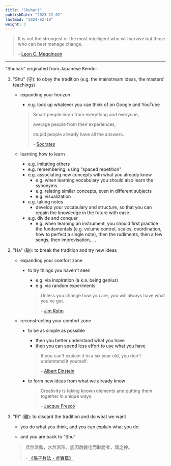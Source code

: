 ```yaml
---
title: "Shuhari"
publishDate: "2023-12-02"
lastmod: "2024-02-10"
weight: 3
---
```


> It is not the strongest or the most intelligent who will survive but those who can best manage change.
>
> \- [Leon C. Megginson](https://www.goodreads.com/quotes/293400-it-is-not-the-strongest-or-the-most-intelligent-who)

---

"Shuhari" originated from Japanese Kendo:

1. "Shu" (守): to obey the tradition (e.g. the mainstream ideas, the masters' teachings)

   - expanding your horizon

     - e.g. look up whatever you can think of on Google and YouTube

     > Smart people learn from everything and everyone,
     >
     > average people from their experiences,
     >
     > stupid people already have all the answers.
     >
     > \- [Socrates](https://www.goodreads.com/quotes/10408021-smart-people-learn-from-everything-and-everyone-average-people-from)

   - learning how to learn

     - e.g. imitating others
     - e.g. remembering, using "spaced repetition"
     - e.g. associating new concepts with what you already know
       - e.g. when learning vocabulary you should also learn the synonyms
       - e.g. relating similar concepts, even in different subjects
       - e.g. visualization
     - e.g. taking notes
       - develop your vocabulary and structure, so that you can regain the knowledge in the future with ease
     - e.g. divide and conquer
       - e.g. when learning an instrument, you should first practice the
         fundamentals (e.g. volume control, scales, coordination, how to perfect a
         single note), then the rudiments, then a few songs, then improvisation,
         ...

2. "Ha" (破): to break the tradition and try new ideas

   - expanding your comfort zone

     - to try things you haven't seen

       - e.g. via inspiration (a.k.a. being genius)
       - e.g. via random experiments

       > Unless you change how you are, you will always have what you've got.
       >
       > \- [Jim Rohn](https://www.goodreads.com/quotes/364884-unless-you-change-how-you-are-you-will-always-have)

   - reconstructing your comfort zone

     - to be as simple as possible

       - then you better understand what you have
       - then you can spend less effort to use what you have

       > If you can't explain it to a six year old, you don't understand it yourself.
       >
       > \- [Albert Einstein](https://www.goodreads.com/quotes/19421-if-you-can-t-explain-it-to-a-six-year-old)

     - to form new ideas from what we already know

       > Creativity is taking known elements and putting them together in unique
       > ways.
       >
       > \- [Jacque Fresco](https://quotefancy.com/quote/1196029/Jacque-Fresco-Creativity-is-taking-known-elements-and-putting-them-together-in-unique)

3. "Ri" (離): to discard the tradition and do what we want

   - you do what you think, and you can explain what you do.<br/>

   - and you are back to "Shu"

   > 兵無常勢，水無常形，能因敵變化而取勝者，謂之神。
   >
   > \- [《孫子兵法・虛實篇》](https://web.nutn.edu.tw/gac370/teaching/chapter/sun_Z.htm#6)
